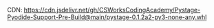 CDN: https://cdn.jsdelivr.net/gh/CSWorksCodingAcademy/Pystage-Pyodide-Support-Pre-Build@main/pystage-0.1.2a2-py3-none-any.whl
